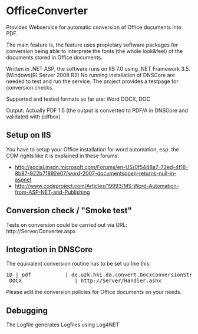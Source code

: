 OfficeConverter
===============

Provides Webservice for automatic conversion of Office documents into PDF. 

The main feature is, the feature uses propietary software packages for conversion being able to 
interprete the fonts (the whole look&feel) of the documents stored in Office documents. 

Written in .NET ASP, the software runs on IIS 7.0 using .NET Framework 3.5. (Windows(R) Server 2008 R2) No running installation of DNSCore are needed to test and run the service. The project provides a testpage for conversion checks.  

Supported and tested formats so far are: 
Word DOCX, DOC

Output: 
Actually PDF 1.5 (the output is converted to PDF/A in DNSCore and validated with pdfbox)

## Setup on IIS 

You have to setup your Office installation for word automation, esp. the COM rights like it is explained in these forums:
* http://social.msdn.microsoft.com/Forums/en-US/0f5448a7-72ed-4f16-8b87-922b71892e07/word-2007-documentsopen-returns-null-in-aspnet
* http://www.codeproject.com/Articles/19993/MS-Word-Automation-from-ASP-NET-and-Publishing

## Conversion check / "Smoke test"

Tests on conversion could be carried out via URL: http://Server/Converter.aspx 

## Integration in DNSCore 

The equivalent conversion routine has to be set up like this:
<pre>ID | pdf           | de.uzk.hki.da.convert.DocxConversionStrategy         | LZA
_DOCX                 | http://Server/Handler.ashx 
</pre>


Please add the conversion policies for Office documents on your needs. 

## Debugging 

The Logfile generates Logfiles using Log4NET 
